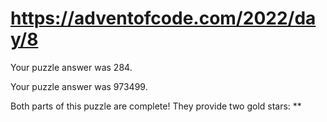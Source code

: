 # https://adventofcode.com/2022/day/8

Your puzzle answer was 284.

Your puzzle answer was 973499.

Both parts of this puzzle are complete! They provide two gold stars: **
